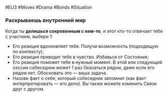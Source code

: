 #EU3 #Moves #Drama #Bonds #Situation 

### Раскрываешь внутренний мир 
Когда ты **делишься сокровенным с кем-то**, и этот кто-то отвечает тебе с участием, выбери 1:
- Его реакция вдохновляет тебя. Получи возможность (подходящую по контексту); 
- Его реакция приводит тебя в чувство. Избавься от Состояния; 
- Его реакция поможет тебе в нужный момент. В этой или следующей сессии собеседник может 1 раз Оказаться рядом, даже если его рядом нет. Обосновать это — ваша задача. 
- Назови факт о себе, который собеседник запомнит (как факт интерпретировать — его дело). 
Вы также можете изменить Связи друг с другом.